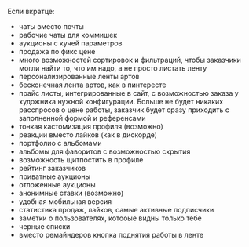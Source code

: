 Если вкратце:
- чаты вместо почты
- рабочие чаты для коммишек
- аукционы с кучей параметров
- продажа по фикс цене
- много возможностей сортировок и фильтраций, чтобы заказчики могли найти то, что им надо, а не просто листать ленту
- персонализированные ленты артов
- бесконечная лента артов, как в пинтересте
- прайс листы, интегрированные в сайт, с возможностью заказа у художника нужной конфигурации. Больше не будет никаких расспросов о цене работы, заказчик будет сразу приходить с заполненной формой и референсами
- тонкая кастомизация профиля (возможно)
- реакции вместо лайков (как в дискорде)
- портфолио с альбомами
- альбомы для фаворитов с возможностью скрытия
- возможность щитпостить в профиле
- рейтинг заказчиков
- приватные аукционы
- отложенные аукционы
- анонимные ставки (возможно)
- удобная мобильная версия
- статистика продаж, лайков, самые активные подписчики
- заметки о пользователях, котооые видны только тебе
- черные списки
- вместо ремайндеров кнопка поднятия работы в ленте